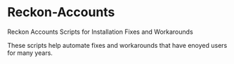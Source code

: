 # Reckon-Accounts
Reckon Accounts Scripts for Installation Fixes and Workarounds

These scripts help automate fixes and workarounds that have enoyed users for many years.
